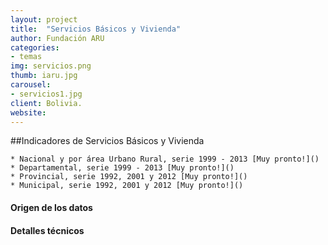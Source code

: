 ```yaml
---
layout: project
title:  "Servicios Básicos y Vivienda"
author: Fundación ARU
categories:
- temas
img: servicios.png
thumb: iaru.jpg
carousel:
- servicios1.jpg
client: Bolivia.
website: 
---
```

##Indicadores de Servicios Básicos y Vivienda

	* Nacional y por área Urbano Rural, serie 1999 - 2013 [Muy pronto!]()
	* Departamental, serie 1999 - 2013 [Muy pronto!]()
	* Provincial, serie 1992, 2001 y 2012 [Muy pronto!]() 
	* Municipal, serie 1992, 2001 y 2012 [Muy pronto!]()

#### Origen de los datos



#### Detalles técnicos

